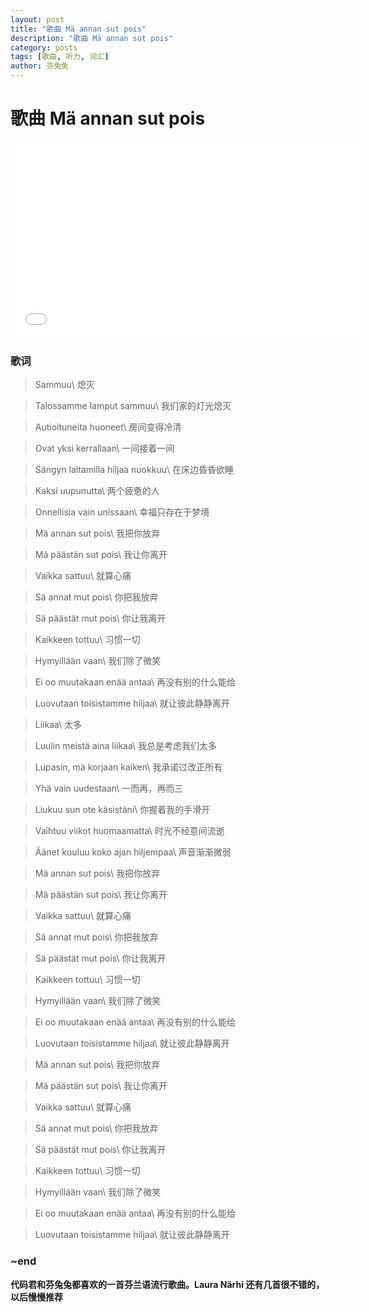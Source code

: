 ```yaml
---
layout: post
title: "歌曲 Mä annan sut pois"
description: "歌曲 Mä annan sut pois"
category: posts
tags: [歌曲, 听力, 词汇]
author: 芬兔兔
---
```


# 歌曲 Mä annan sut pois

<iframe width="560" height="315" src="//www.youtube.com/embed/-SoxOb2ir5Q" frameborder="0"></iframe>

### 歌词

> Sammuu\\
> 熄灭

> Talossamme lamput sammuu\\
> 我们家的灯光熄灭

> Autioituneita huoneet\\
> 房间变得冷清

> Ovat yksi kerrallaan\\
> 一间接着一间

> Sängyn laitamilla hiljaa nuokkuu\\
> 在床边昏昏欲睡

> Kaksi uupunutta\\
> 两个疲惫的人

> Onnellisia vain unissaan\\
> 幸福只存在于梦境

> Mä annan sut pois\\
> 我把你放弃

> Mä päästän sut pois\\
> 我让你离开

> Vaikka sattuu\\
> 就算心痛

> Sä annat mut pois\\
> 你把我放弃

> Sä päästät mut pois\\
> 你让我离开

> Kaikkeen tottuu\\
> 习惯一切

> Hymyillään vaan\\
> 我们除了微笑

> Ei oo muutakaan enää antaa\\
> 再没有别的什么能给

> Luovutaan toisistamme hiljaa\\
> 就让彼此静静离开

> Liikaa\\
> 太多

> Luulin meistä aina liikaa\\
> 我总是考虑我们太多

> Lupasin, mä korjaan kaiken\\
> 我承诺过改正所有

> Yhä vain uudestaan\\
> 一而再，再而三

> Liukuu sun ote käsistäni\\
> 你握着我的手滑开

> Vaihtuu viikot huomaamatta\\
> 时光不经意间流逝

> Äänet kuuluu koko ajan hiljempaa\\
> 声音渐渐微弱

> Mä annan sut pois\\
> 我把你放弃

> Mä päästän sut pois\\
> 我让你离开

> Vaikka sattuu\\
> 就算心痛

> Sä annat mut pois\\
> 你把我放弃

> Sä päästät mut pois\\
> 你让我离开

> Kaikkeen tottuu\\
> 习惯一切

> Hymyillään vaan\\
> 我们除了微笑

> Ei oo muutakaan enää antaa\\
> 再没有别的什么能给

> Luovutaan toisistamme hiljaa\\
> 就让彼此静静离开

> Mä annan sut pois\\
> 我把你放弃

> Mä päästän sut pois\\
> 我让你离开

> Vaikka sattuu\\
> 就算心痛

> Sä annat mut pois\\
> 你把我放弃

> Sä päästät mut pois\\
> 你让我离开

> Kaikkeen tottuu\\
> 习惯一切

> Hymyillään vaan\\
> 我们除了微笑

> Ei oo muutakaan enää antaa\\
> 再没有别的什么能给

> Luovutaan toisistamme hiljaa\\
> 就让彼此静静离开

### ~end

**代码君和芬兔兔都喜欢的一首芬兰语流行歌曲。Laura Närhi 还有几首很不错的，以后慢慢推荐**
